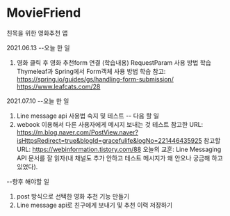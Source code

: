 # MovieFriend
친목을 위한 영화추천 앱

2021.06.13
--오늘 한 일
1. 영화 클릭 후 영화 추천form 연결 
(학습내용)
RequestParam 사용 방법 학습
Thymeleaf과 Spring에서 Form객체 사용 방법 학습
참고: https://spring.io/guides/gs/handling-form-submission/
        https://www.leafcats.com/28

2021.07.10
--오늘 한 일
1. Line message api 사용법 숙지 및 테스트
-- 다음 할 일
1. webook 이용해서 다른 사용자에게 메시지 보내는 것 테스트
참고한 URL: https://m.blog.naver.com/PostView.naver?isHttpsRedirect=true&blogId=gracefulife&logNo=221446435925
참고할 URL: https://webinformation.tistory.com/88
오늘의 교훈: Line Messaging API 문서를 잘 읽자(내 채널도 추가 안하고 테스트 메시지가 왜 안오나 궁금해 하고 있었다).


--향후 해야할 일
1. post 방식으로 선택한 영화 추천 기능 만들기
2. Line message api로 친구에게 보내기 및 추천 이력 저장하기

